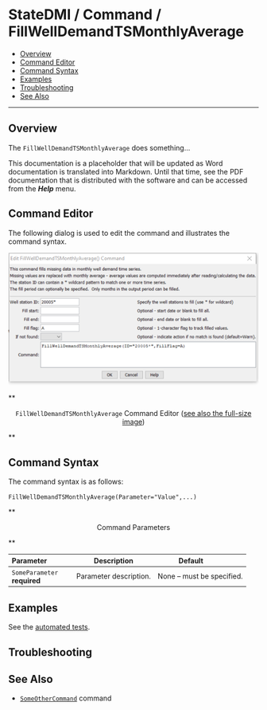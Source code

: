 # StateDMI / Command / FillWellDemandTSMonthlyAverage #

* [Overview](#overview)
* [Command Editor](#command-editor)
* [Command Syntax](#command-syntax)
* [Examples](#examples)
* [Troubleshooting](#troubleshooting)
* [See Also](#see-also)

-------------------------

## Overview ##

The `FillWellDemandTSMonthlyAverage` does something...

This documentation is a placeholder that will be updated as Word documentation is translated into Markdown.
Until that time, see the PDF documentation that is distributed with the software and can be accessed
from the ***Help*** menu.

## Command Editor ##

The following dialog is used to edit the command and illustrates the command syntax.

![FillWellDemandTSMonthlyAverage](FillWellDemandTSMonthlyAverage.png)

**<p style="text-align: center;">
`FillWellDemandTSMonthlyAverage` Command Editor (<a href="../FillWellDemandTSMonthlyAverage.png">see also the full-size image</a>)
</p>**

## Command Syntax ##

The command syntax is as follows:

```text
FillWellDemandTSMonthlyAverage(Parameter="Value",...)
```
**<p style="text-align: center;">
Command Parameters
</p>**

| **Parameter**&nbsp;&nbsp;&nbsp;&nbsp;&nbsp;&nbsp;&nbsp;&nbsp;&nbsp;&nbsp;&nbsp;&nbsp; | **Description** | **Default**&nbsp;&nbsp;&nbsp;&nbsp;&nbsp;&nbsp;&nbsp;&nbsp;&nbsp;&nbsp; |
| --------------|-----------------|----------------- |
|`SomeParameter`<br>**required**|Parameter description.|None – must be specified.|

## Examples ##

See the [automated tests](https://github.com/OpenWaterFoundation/cdss-app-statedmi-main/tree/master/test/regression/commands/FillWellDemandTSMonthlyAverage).

## Troubleshooting ##

## See Also ##

* [`SomeOtherCommand`](../SomeOtherCommand/SomeOtherCommand) command
